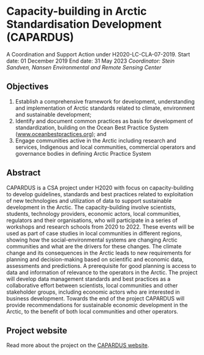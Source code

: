 #  Capacity-building in Arctic Standardisation Development (CAPARDUS)
A Coordination and Support Action under H2020-LC-CLA-07-2019. Start date: 01 December 2019  End date: 31 May 2023
_Coordinator: Stein Sandven, Nansen Environmental and Remote Sensing Center_

## Objectives
1. Establish a comprehensive framework for development, understanding and implementation of Arctic standards related to climate, environment and sustainable development;
2. Identify and document common practices as basis for development of standardization, building on the Ocean Best Practice System (www.oceanbestpractices.org); and
3. Engage communities active in the Arctic including research and services, Indigenous and local communities, commercial operators and governance bodies in defining Arctic Practice System

## Abstract
CAPARDUS is a CSA project under H2020 with focus on capacity-building to develop guidelines, standards and best practices related to exploitation of new technologies and utilization of data to support sustainable development in the Arctic. The capacity-building involve scientists, students, technology providers, economic actors, local communities, regulators and their organisations, who will participate in a series of workshops and research schools from 2020 to 2022. These events will be used as part of case studies in local communities in different regions, showing how the social-environmental systems are changing Arctic communities and what are the drivers for these changes. The climate change and its consequences in the Arctic leads to new requirements for planning and decision-making based on scientific and economic data, assessments and predictions. A prerequisite for good planning is access to data and information of relevance to the operators in the Arctic. The project will develop data management standards and best practices as a collaborative effort between scientists, local communities and other stakeholder groups, including economic actors who are interested in business development. Towards the end of the project CAPARDUS will provide recommendations for sustainable economic development in the Arctic, to the benefit of both local communities and other operators.

## Project website
Read more about the project on the [CAPARDUS website](https://capardus.nersc.no/).
